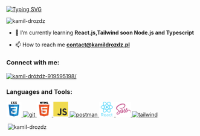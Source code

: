 [![Typing SVG](https://readme-typing-svg.demolab.com?font=Fira+Code&weight=600&size=16&duration=3000&pause=1000&color=60F763&width=435&lines=+Hi+%F0%9F%91%8B%2C+I'm+Kamil+Dr%C3%B3%C5%BCd%C5%BC;+A+passionate+frontend+developer+from+Poland)](https://git.io/typing-svg)

<p align="left"> <img src="https://komarev.com/ghpvc/?username=kamil-drozdz&label=Profile%20views&color=0e75b6&style=flat" alt="kamil-drozdz" /> </p>

- 🌱 I’m currently learning **React.js,Tailwind soon Node.js and Typescript**

- 📫 How to reach me **contact@kamildrozdz.pl**

<h3 align="left">Connect with me:</h3>
<p align="left">
<a href="https://linkedin.com/in/kamil-dróżdż-919595198/" target="blank"><img align="center" src="https://raw.githubusercontent.com/rahuldkjain/github-profile-readme-generator/master/src/images/icons/Social/linked-in-alt.svg" alt="kamil-dróżdż-919595198/" height="30" width="40" /></a>
</p>

<h3 align="left">Languages and Tools:</h3>
<p align="left"> <a href="https://www.w3schools.com/css/" target="_blank" rel="noreferrer"> <img src="https://raw.githubusercontent.com/devicons/devicon/master/icons/css3/css3-original-wordmark.svg" alt="css3" width="40" height="40"/> </a> <a href="https://git-scm.com/" target="_blank" rel="noreferrer"> <img src="https://www.vectorlogo.zone/logos/git-scm/git-scm-icon.svg" alt="git" width="40" height="40"/> </a> <a href="https://www.w3.org/html/" target="_blank" rel="noreferrer"> <img src="https://raw.githubusercontent.com/devicons/devicon/master/icons/html5/html5-original-wordmark.svg" alt="html5" width="40" height="40"/> </a> <a href="https://developer.mozilla.org/en-US/docs/Web/JavaScript" target="_blank" rel="noreferrer"> <img src="https://raw.githubusercontent.com/devicons/devicon/master/icons/javascript/javascript-original.svg" alt="javascript" width="40" height="40"/> </a> <a href="https://postman.com" target="_blank" rel="noreferrer"> <img src="https://www.vectorlogo.zone/logos/getpostman/getpostman-icon.svg" alt="postman" width="40" height="40"/> </a> <a href="https://reactjs.org/" target="_blank" rel="noreferrer"> <img src="https://raw.githubusercontent.com/devicons/devicon/master/icons/react/react-original-wordmark.svg" alt="react" width="40" height="40"/> </a> <a href="https://sass-lang.com" target="_blank" rel="noreferrer"> <img src="https://raw.githubusercontent.com/devicons/devicon/master/icons/sass/sass-original.svg" alt="sass" width="40" height="40"/> </a> <a href="https://tailwindcss.com/" target="_blank" rel="noreferrer"> <img src="https://www.vectorlogo.zone/logos/tailwindcss/tailwindcss-icon.svg" alt="tailwind" width="40" height="40"/> </a> </p>

<p>&nbsp;<img align="center" src="https://github-readme-stats.vercel.app/api?username=kamil-drozdz&show_icons=true&locale=en" alt="kamil-drozdz" /></p>
